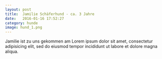 ```yaml
---
layout: post
title:  Jamilie Schäferhund - ca. 3 Jahre
date:   2016-01-16 17:52:27 
category: hunde
image: hund_1.png
---
```


Jamilie ist zu uns gekommen am Lorem ipsum dolor sit amet, consectetur adipisicing elit, sed do eiusmod tempor incididunt ut labore et dolore magna aliqua. 



